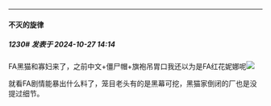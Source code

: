 ﻿
*****

####  不灭的旋律  
##### 1230#       发表于 2024-10-27 14:14

FA黑猫和寡妇来了，之前中文+僵尸帽+旗袍吊胃口我还以为是FA红花妮娜呢<img src="https://static.saraba1st.com/image/smiley/face2017/003.png" referrerpolicy="no-referrer">

就看FA剧情能暴出什么料了，笼目老头有的是黑幕可挖，黑猫家倒闭的厂也是没提过细节。


